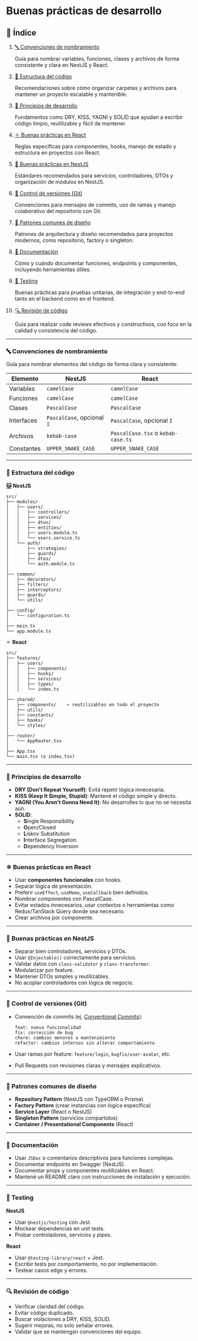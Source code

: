 # Buenas prácticas de desarrollo

## 📌 Índice

1. [🔤 Convenciones de nombramiento](Buenas%20pra%CC%81cticas%20de%20desarrollo%201ce0ec4380bd8061a323f55239f43bc3.md)
    
    Guía para nombrar variables, funciones, clases y archivos de forma consistente y clara en NestJS y React.
    
2. [📂 Estructura del código](Buenas%20pra%CC%81cticas%20de%20desarrollo%201ce0ec4380bd8061a323f55239f43bc3.md)
    
    Recomendaciones sobre cómo organizar carpetas y archivos para mantener un proyecto escalable y mantenible.
    
3. [🧠 Principios de desarrollo](Buenas%20pra%CC%81cticas%20de%20desarrollo%201ce0ec4380bd8061a323f55239f43bc3.md)
    
    Fundamentos como DRY, KISS, YAGNI y SOLID que ayudan a escribir código limpio, reutilizable y fácil de mantener.
    
4. [⚛️ Buenas prácticas en React](Buenas%20pra%CC%81cticas%20de%20desarrollo%201ce0ec4380bd8061a323f55239f43bc3.md)
    
    Reglas específicas para componentes, hooks, manejo de estado y estructura en proyectos con React.
    
5. [🦮 Buenas prácticas en NestJS](Buenas%20pra%CC%81cticas%20de%20desarrollo%201ce0ec4380bd8061a323f55239f43bc3.md)
    
    Estándares recomendados para servicios, controladores, DTOs y organización de módulos en NestJS.
    
6. [🌿 Control de versiones (Git)](Buenas%20pra%CC%81cticas%20de%20desarrollo%201ce0ec4380bd8061a323f55239f43bc3.md)
    
    Convenciones para mensajes de commits, uso de ramas y manejo colaborativo del repositorio con Git.
    
7. [🧩 Patrones comunes de diseño](Buenas%20pra%CC%81cticas%20de%20desarrollo%201ce0ec4380bd8061a323f55239f43bc3.md)
    
    Patrones de arquitectura y diseño recomendados para proyectos modernos, como repositorio, factory o singleton.
    
8. [📝 Documentación](Buenas%20pra%CC%81cticas%20de%20desarrollo%201ce0ec4380bd8061a323f55239f43bc3.md)
    
    Cómo y cuándo documentar funciones, endpoints y componentes, incluyendo herramientas útiles.
    
9. [🧪 Testing](Buenas%20pra%CC%81cticas%20de%20desarrollo%201ce0ec4380bd8061a323f55239f43bc3.md)
    
    Buenas prácticas para pruebas unitarias, de integración y end-to-end tanto en el backend como en el frontend.
    
10. [🔍 Revisión de código](Buenas%20pra%CC%81cticas%20de%20desarrollo%201ce0ec4380bd8061a323f55239f43bc3.md)
    
    Guía para realizar code reviews efectivos y constructivos, con foco en la calidad y consistencia del código.
    

---

### 🔤 Convenciones de nombramiento

Guía para nombrar elementos del código de forma clara y consistente:

| Elemento | NestJS | React |
| --- | --- | --- |
| Variables | `camelCase` | `camelCase` |
| Funciones | `camelCase` | `camelCase` |
| Clases | `PascalCase` | `PascalCase` |
| Interfaces | `PascalCase`, opcional `I` | `PascalCase`, opcional `I` |
| Archivos | `kebab-case` | `PascalCase.tsx` o `kebab-case.ts` |
| Constantes | `UPPER_SNAKE_CASE` | `UPPER_SNAKE_CASE` |

---

### 📂 Estructura del código

 **[🐱](https://emojipedia.org/cat-face) NestJS**

```
src/
├── modules/
│   ├── users/
│   │   ├── controllers/
│   │   ├── services/
│   │   ├── dtos/
│   │   ├── entities/
│   │   ├── users.module.ts
│   │   └── users.service.ts
│   └── auth/
│       ├── strategies/
│       ├── guards/
│       ├── dtos/
│       └── auth.module.ts
│
├── common/
│   ├── decorators/
│   ├── filters/
│   ├── interceptors/
│   ├── guards/
│   └── utils/
│
├── config/
│   └── configuration.ts
│
├── main.ts
└── app.module.ts
```

⚛️ **React**

```
src/
├── features/
│   ├── users/
│   │   ├── components/
│   │   ├── hooks/
│   │   ├── services/
│   │   ├── types/
│   │   └── index.ts
│
├── shared/
│   ├── components/    ← reutilizables en todo el proyecto
│   ├── utils/
│   ├── constants/
│   ├── hooks/
│   └── styles/
│
├── router/
│   └── AppRouter.tsx
│
├── App.tsx
└── main.tsx (o index.tsx)
```

---

### 🧠 Principios de desarrollo

- **DRY (Don't Repeat Yourself)**: Evitá repetir lógica innecesaria.
- **KISS (Keep It Simple, Stupid)**: Mantené el código simple y directo.
- **YAGNI (You Aren’t Gonna Need It)**: No desarrolles lo que no se necesita aún.
- **SOLID**:
    - **S**ingle Responsibility
    - **O**pen/Closed
    - **L**iskov Substitution
    - **I**nterface Segregation
    - **D**ependency Inversion

---

### ⚛️ Buenas prácticas en React

- Usar **componentes funcionales** con hooks.
- Separar lógica de presentación.
- Preferir `useEffect`, `useMemo`, `useCallback` bien definidos.
- Nombrar componentes con PascalCase.
- Evitar estados innecesarios, usar contextos o herramientas como Redux/TanStack Query donde sea necesario.
- Crear archivos por componente.

---

### 🦮 Buenas prácticas en NestJS

- Separar bien controladores, servicios y DTOs.
- Usar `@Injectable()` correctamente para servicios.
- Validar datos con `class-validator` y `class-transformer`.
- Modularizar por feature.
- Mantener DTOs simples y reutilizables.
- No acoplar controladores con lógica de negocio.

---

### 🌿 Control de versiones (Git)

- Convención de commits (ej. [Conventional Commits](https://www.conventionalcommits.org/)):
    
    ```
    feat: nueva funcionalidad
    fix: corrección de bug
    chore: cambios menores o mantenimiento
    refactor: cambios internos sin alterar comportamiento
    ```
    
- Usar ramas por feature: `feature/login`, `bugfix/user-avatar`, etc.
- Pull Requests con revisiones claras y mensajes explicativos.

---

### 🧩 Patrones comunes de diseño

- **Repository Pattern** (NestJS con TypeORM o Prisma)
- **Factory Pattern** (crear instancias con lógica específica)
- **Service Layer** (React o NestJS)
- **Singleton Pattern** (servicios compartidos)
- **Container / Presentational Components** (React)

---

### 📝 Documentación

- Usar `JSDoc` o comentarios descriptivos para funciones complejas.
- Documentar endpoints en Swagger (NestJS).
- Documentar props y componentes reutilizables en React.
- Mantené un README claro con instrucciones de instalación y ejecución.

---

### 🧪 Testing

**NestJS**

- Usar `@nestjs/testing` con Jest.
- Mockear dependencias en unit tests.
- Probar controladores, servicios y pipes.

**React**

- Usar `@testing-library/react` + Jest.
- Escribir tests por comportamiento, no por implementación.
- Testear casos edge y errores.

---

### 🔍 Revisión de código

- Verificar claridad del código.
- Evitar código duplicado.
- Buscar violaciones a DRY, KISS, SOLID.
- Sugerir mejoras, no solo señalar errores.
- Validar que se mantengan convenciones del equipo.